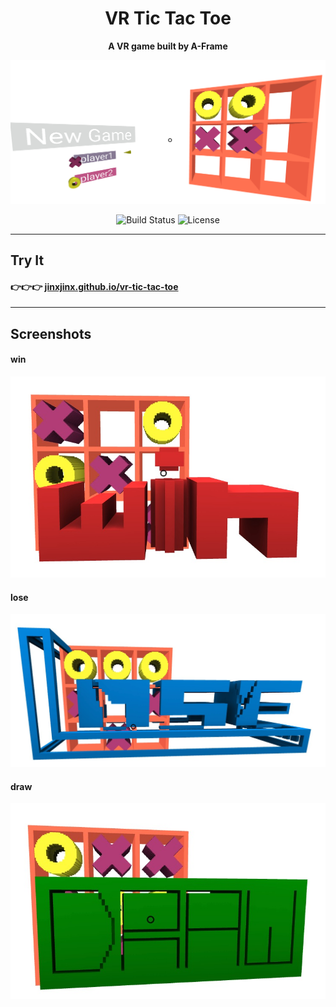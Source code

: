 <h1 align="center"> VR Tic Tac Toe </h1>
<p align="center"><b>A VR game built by A-Frame</b></p>

<p align="center"><a href="https://jinxjinx.github.io/vr-tic-tac-toe" target="_blank"><img width="700" alt="A-Frame" src="img/ttt1.png"></a></p>


<p align="center">
  <img src="https://img.shields.io/travis/aframevr/aframe.svg?style=flat-square" alt="Build Status">   

  <img src="https://img.shields.io/npm/l/aframe.svg?style=flat-square" alt="License">
</p>

---

## Try It
#### :point_right::point_right::point_right: [jinxjinx.github.io/vr-tic-tac-toe](https://jinxjinx.github.io/vr-tic-tac-toe)
---

## Screenshots

#### win
![alt text](img/ttt_win.jpeg)

#### lose
![alt text](img/ttt_lose.jpeg)

#### draw
![alt text](img/ttt_draw.jpeg)
